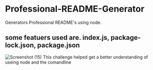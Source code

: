 # Professional-README-Generator
 Generators Professional README's using node.
## some featuers used are. index.js, package-lock.json, package.json
![Screenshot (15)](https://github.com/TomasRullan/Professional-README-Generator/assets/139053276/ebca4c0c-5092-41b0-88f9-b4b1aacfd593)
This challenge helped get a better understanding of useing node and the comandline
